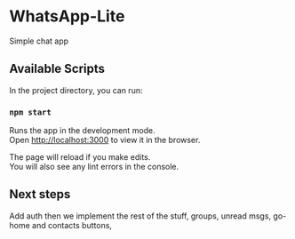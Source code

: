 # WhatsApp-Lite
Simple chat app 

## Available Scripts

In the project directory, you can run:

### `npm start`

Runs the app in the development mode.<br />
Open [http://localhost:3000](http://localhost:3000) to view it in the browser.

The page will reload if you make edits.<br />
You will also see any lint errors in the console.

## Next steps
Add auth then we implement the rest of the stuff, groups, unread msgs,
go-home and contacts buttons, 